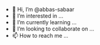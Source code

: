- 👋 Hi, I’m @abbas-sabaar
- 👀 I’m interested in ...
- 🌱 I’m currently learning ...
- 💞️ I’m looking to collaborate on ...
- 📫 How to reach me ...

<!---
abbas-sabaar/abbas-sabaar is a ✨ special ✨ repository because its `README.md` (this file) appears on your GitHub profile.
You can click the Preview link to take a look at your changes.
--->
